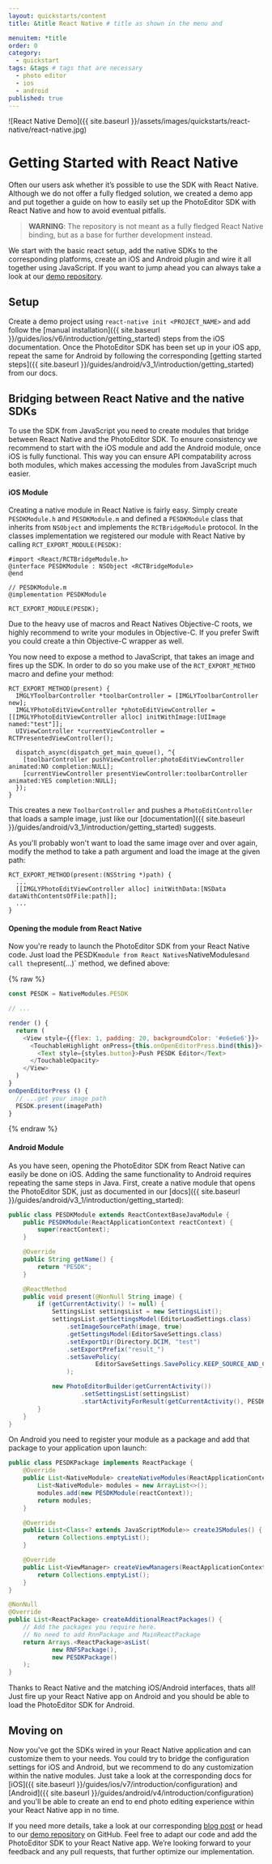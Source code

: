 ```yaml
---
layout: quickstarts/content
title: &title React Native # title as shown in the menu and

menuitem: *title
order: 0
category:
  - quickstart
tags: &tags # tags that are necessary
  - photo editor
  - ios
  - android
published: true
---
```


![React Native Demo]({{ site.baseurl }}/assets/images/quickstarts/react-native/react-native.jpg)

# Getting Started with React Native

Often our users ask whether it’s possible to use the SDK with React Native. Although we do not offer a fully fledged solution, we created a demo app and put together a guide on how to easily set up the PhotoEditor SDK with React Native and how to avoid eventual pitfalls.

>**WARNING**: The repository is not meant as a fully fledged React Native binding, but as a base for further development instead.


We start with the basic react setup, add the native SDKs to the corresponding platforms, create an iOS and Android plugin and wire it all together using JavaScript. If you want to jump ahead you can always take a look at our [demo repository](https://github.com/imgly/pesdk-react-native-demo).

## Setup

Create a demo project using `react-native init <PROJECT_NAME>` and add follow the [manual installation]({{ site.baseurl }}/guides/ios/v6/introduction/getting_started) steps from the iOS documentation. Once the PhotoEditor SDK has been set up in your iOS app, repeat the same for Android by following the corresponding [getting started steps]({{ site.baseurl }}/guides/android/v3_1/introduction/getting_started) from our docs.

## Bridging between React Native and the native SDKs

To use the SDK from JavaScript you need to create modules that bridge between React Native and the PhotoEditor SDK. To ensure consistency we recommend to start with the iOS module and add the Android module, once iOS is fully functional. This way you can ensure API compatability across both modules, which makes accessing the modules from JavaScript much easier.

#### iOS Module

Creating a native module in React Native is fairly easy. Simply create `PESDKModule.h` and `PESDKModule.m` and defined a `PESDKModule` class that inherits from `NSObject` and implements the `RCTBridgeModule` protocol. In the classes implementation we registered our module with React Native by calling `RCT_EXPORT_MODULE(PESDK)`:

```objc
#import <React/RCTBridgeModule.h>
@interface PESDKModule : NSObject <RCTBridgeModule>
@end

// PESDKModule.m
@implementation PESDKModule

RCT_EXPORT_MODULE(PESDK);
```

Due to the heavy use of macros and React Natives Objective-C roots, we highly recommend to write your modules in Objective-C. If you prefer Swift you could create a thin Objective-C wrapper as well.

You now need to expose a method to JavaScript, that takes an image and fires up the SDK. In order to do so you make use of the `RCT_EXPORT_METHOD` macro and define your method:

```objc
RCT_EXPORT_METHOD(present) {
  IMGLYToolbarController *toolbarController = [IMGLYToolbarController new];
  IMGLYPhotoEditViewController *photoEditViewController = [[IMGLYPhotoEditViewController alloc] initWithImage:[UIImage named:"test"]];
  UIViewController *currentViewController = RCTPresentedViewController();

  dispatch_async(dispatch_get_main_queue(), ^{
    [toolbarController pushViewController:photoEditViewController animated:NO completion:NULL];
    [currentViewController presentViewController:toolbarController animated:YES completion:NULL];
  });
}
```

This creates a new `ToolbarController` and pushes a `PhotoEditController` that loads a sample image, just like our [documentation]({{ site.baseurl }}/guides/android/v3_1/introduction/getting_started) suggests.

As you'll probably won't want to load the same image over and over again, modify the method to take a path argument and load the image at the given path:
```objc
RCT_EXPORT_METHOD(present:(NSString *)path) {
  ...
  [[IMGLYPhotoEditViewController alloc] initWithData:[NSData dataWithContentsOfFile:path]];
  ...
}
```

#### Opening the module from React Native

Now you're ready to launch the PhotoEditor SDK from your React Native code. Just load the PESDK` module from React Natives `NativeModules` and call the `present(...)` method, we defined above:

{% raw %}
```javascript
const PESDK = NativeModules.PESDK

// ...

render () {
  return (
    <View style={{flex: 1, padding: 20, backgroundColor: '#e6e6e6'}}>
      <TouchableHighlight onPress={this.onOpenEditorPress.bind(this)}>
        <Text style={styles.button}>Push PESDK Editor</Text>
      </TouchableOpacity>
    </View>
  )
}
onOpenEditorPress () {
  // ...get your image path
  PESDK.present(imagePath)
}
```
{% endraw %}

#### Android Module

As you have seen, opening the PhotoEditor SDK from React Native can easily be done on iOS. Adding the same functionality to Android requires repeating the same steps in Java. First, create a native module that opens the PhotoEditor SDK, just as documented in our [docs]({{ site.baseurl }}/guides/android/v3_1/introduction/getting_started):

```java
public class PESDKModule extends ReactContextBaseJavaModule {
    public PESDKModule(ReactApplicationContext reactContext) {
        super(reactContext);
    }

    @Override
    public String getName() {
        return "PESDK";
    }

    @ReactMethod
    public void present(@NonNull String image) {
        if (getCurrentActivity() != null) {
            SettingsList settingsList = new SettingsList();
            settingsList.getSettingsModel(EditorLoadSettings.class)
                .setImageSourcePath(image, true)
                .getSettingsModel(EditorSaveSettings.class)
                .setExportDir(Directory.DCIM, "test")
                .setExportPrefix("result_")
                .setSavePolicy(
                        EditorSaveSettings.SavePolicy.KEEP_SOURCE_AND_CREATE_ALWAYS_OUTPUT
                );

            new PhotoEditorBuilder(getCurrentActivity())
                    .setSettingsList(settingsList)
                    .startActivityForResult(getCurrentActivity(), PESDK_EDITOR_RESULT);
        }
    }
}
```

On Android you need to register your module as a package and add that package to your application upon launch:

```java
public class PESDKPackage implements ReactPackage {
    @Override
    public List<NativeModule> createNativeModules(ReactApplicationContext reactContext) {
        List<NativeModule> modules = new ArrayList<>();
        modules.add(new PESDKModule(reactContext));
        return modules;
    }

    @Override
    public List<Class<? extends JavaScriptModule>> createJSModules() {
        return Collections.emptyList();
    }

    @Override
    public List<ViewManager> createViewManagers(ReactApplicationContext reactContext) {
        return Collections.emptyList();
    }
}
```

```java
@NonNull
@Override
public List<ReactPackage> createAdditionalReactPackages() {
    // Add the packages you require here.
    // No need to add RnnPackage and MainReactPackage
    return Arrays.<ReactPackage>asList(
            new RNFSPackage(),
            new PESDKPackage()
    );
}
```

Thanks to React Native and the matching iOS/Android interfaces, thats all! Just fire up your React Native app on Android and you should be able to load the PhotoEditor SDK for Android.

## Moving on

Now you've got the SDKs wired in your React Native application and can customize them to your needs. You could try to bridge the configuration settings for iOS and Android, but we recommend to do any customization within the native modules. Just take a look at the corresponding docs for [iOS]({{ site.baseurl }}/guides/ios/v7/introduction/configuration) and [Android]({{ site.baseurl }}/guides/android/v4/introduction/configuration) and you'll be able to create an end to end photo editing experience within your React Native app in no time.

If you need more details, take a look at our corresponding [blog post](https://blog.photoeditorsdk.com/photoeditor-sdk-react-native-15179c589a55) or head to our [demo repository](https://github.com/imgly/pesdk-react-native-demo) on GitHub. Feel free to adapt our code and add the PhotoEditor SDK to your React Native app. We’re looking forward to your feedback and any pull requests, that further optimize our implementation.
